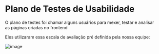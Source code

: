 # Plano de Testes de Usabilidade

O plano de testes foi chamar alguns usuários para mexer, testar e analisar as páginas criadas no frontend

Eles utilizaram essa escala de avaliação pré definida pela nossa equipe:

![image](https://github.com/ICEI-PUC-Minas-PMV-ADS/pmv-ads-2023-2-e4-proj-infra-t4-MenuBits/assets/105240089/4988f57e-bf66-4e8b-9595-43ec75be1fb0)

